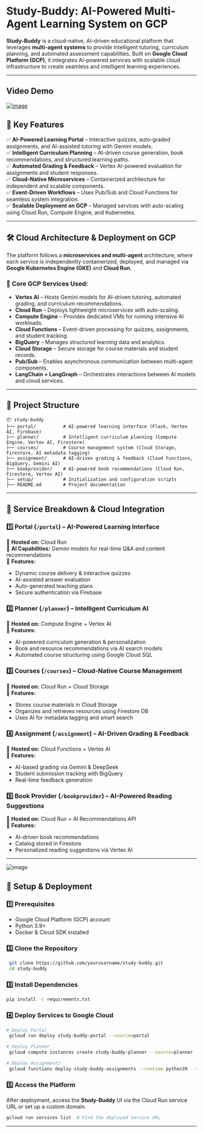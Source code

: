 # **Study-Buddy: AI-Powered Multi-Agent Learning System on GCP**



**Study-Buddy** is a cloud-native, AI-driven educational platform that leverages **multi-agent systems** to provide intelligent tutoring, curriculum planning, and automated assessment capabilities. Built on **Google Cloud Platform (GCP)**, it integrates AI-powered services with scalable cloud infrastructure to create seamless and intelligent learning experiences.

---

## Video Demo
[![image](https://github.com/user-attachments/assets/e9b74bc8-8e5d-437f-b23a-54a3127d0806)](https://youtu.be/N6aqf_-K5qI)


## **🚀 Key Features**

✅ **AI-Powered Learning Portal** – Interactive quizzes, auto-graded assignments, and AI-assisted tutoring with Gemini models.  
✅ **Intelligent Curriculum Planning** – AI-driven course generation, book recommendations, and structured learning paths.  
✅ **Automated Grading & Feedback** – Vertex AI-powered evaluation for assignments and student responses.  
✅ **Cloud-Native Microservices** – Containerized architecture for independent and scalable components.  
✅ **Event-Driven Workflows** – Uses Pub/Sub and Cloud Functions for seamless system integration.  
✅ **Scalable Deployment on GCP** – Managed services with auto-scaling using Cloud Run, Compute Engine, and Kubernetes.

---

## **🛠 Cloud Architecture & Deployment on GCP**

The platform follows a **microservices and multi-agent** architecture, where each service is independently containerized, deployed, and managed via **Google Kubernetes Engine (GKE)** and **Cloud Run**.

### **🔹 Core GCP Services Used:**

- **Vertex AI** – Hosts Gemini models for AI-driven tutoring, automated grading, and curriculum recommendations.
- **Cloud Run** – Deploys lightweight microservices with auto-scaling.
- **Compute Engine** – Provides dedicated VMs for running intensive AI workloads.
- **Cloud Functions** – Event-driven processing for quizzes, assignments, and student tracking.
- **BigQuery** – Manages structured learning data and analytics.
- **Cloud Storage** – Secure storage for course materials and student records.
- **Pub/Sub** – Enables asynchronous communication between multi-agent components.
- **LangChain + LangGraph** – Orchestrates interactions between AI models and cloud services.

---

## **📌 Project Structure**

```
📦 study-buddy
├── portal/          # AI-powered learning interface (Flask, Vertex AI, Firebase)
├── planner/         # Intelligent curriculum planning (Compute Engine, Vertex AI, Firestore)
├── courses/         # Course management system (Cloud Storage, Firestore, AI metadata tagging)
├── assignment/      # AI-driven grading & feedback (Cloud Functions, BigQuery, Gemini AI)
├── bookprovider/    # AI-powered book recommendations (Cloud Run, Firestore, Vertex AI)
├── setup/           # Initialization and configuration scripts
├── README.md        # Project documentation
```

---

## **📌 Service Breakdown & Cloud Integration**

### **1️⃣ Portal (`/portal`) – AI-Powered Learning Interface**  
📍 **Hosted on:** Cloud Run  
📍 **AI Capabilities:** Gemini models for real-time Q&A and content recommendations  
📍 **Features:**
- Dynamic course delivery & interactive quizzes  
- AI-assisted answer evaluation  
- Auto-generated teaching plans  
- Secure authentication via Firebase  

### **2️⃣ Planner (`/planner`) – Intelligent Curriculum AI**  
📍 **Hosted on:** Compute Engine + Vertex AI  
📍 **Features:**
- AI-powered curriculum generation & personalization  
- Book and resource recommendations via AI search models  
- Automated course structuring using Google Cloud SQL  

### **3️⃣ Courses (`/courses`) – Cloud-Native Course Management**  
📍 **Hosted on:** Cloud Run + Cloud Storage  
📍 **Features:**
- Stores course materials in Cloud Storage  
- Organizes and retrieves resources using Firestore DB  
- Uses AI for metadata tagging and smart search  

### **4️⃣ Assignment (`/assignment`) – AI-Driven Grading & Feedback**  
📍 **Hosted on:** Cloud Functions + Vertex AI  
📍 **Features:**
- AI-based grading via Gemini & DeepSeek  
- Student submission tracking with BigQuery  
- Real-time feedback generation  

### **5️⃣ Book Provider (`/bookprovider`) – AI-Powered Reading Suggestions**  
📍 **Hosted on:** Cloud Run + AI Recommendations API  
📍 **Features:**
- AI-driven book recommendations  
- Catalog stored in Firestore  
- Personalized reading suggestions via Vertex AI  

---
![image](https://github.com/user-attachments/assets/04e1dd28-5dca-4a4a-9cb4-b4d14d1c90fa)

## **🔧 Setup & Deployment**

### **1️⃣ Prerequisites**
- Google Cloud Platform (GCP) account
- Python 3.9+
- Docker & Cloud SDK installed

### **2️⃣ Clone the Repository**
```sh
 git clone https://github.com/yourusername/study-buddy.git
 cd study-buddy
```

### **3️⃣ Install Dependencies**
```sh
pip install -r requirements.txt
```

### **4️⃣ Deploy Services to Google Cloud**
```sh
# Deploy Portal
 gcloud run deploy study-buddy-portal --source=portal

# Deploy Planner
 gcloud compute instances create study-buddy-planner --source=planner

# Deploy Assignments
 gcloud functions deploy study-buddy-assignments --runtime python39 --trigger-http
```

### **5️⃣ Access the Platform**
After deployment, access the **Study-Buddy** UI via the Cloud Run service URL or set up a custom domain.

```sh
gcloud run services list  # Find the deployed service URL
```

---
